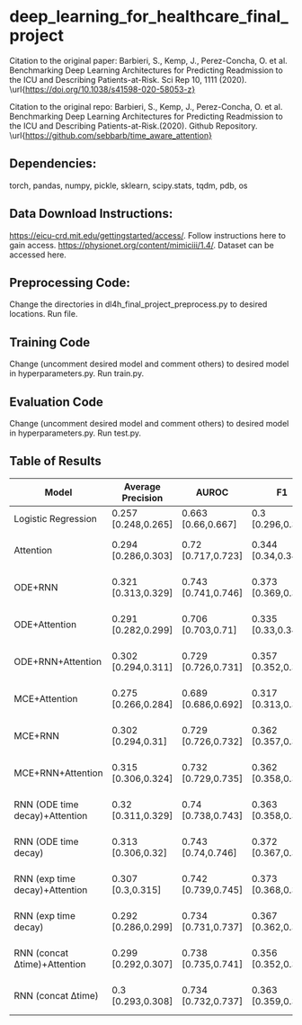 # deep_learning_for_healthcare_final_project

Citation to the original paper:
Barbieri, S., Kemp, J., Perez-Concha, O. et al. Benchmarking Deep Learning Architectures for Predicting Readmission to the ICU and Describing Patients-at-Risk. Sci Rep 10, 1111 (2020). \url{https://doi.org/10.1038/s41598-020-58053-z}


Citation to the original repo:
Barbieri, S., Kemp, J., Perez-Concha, O. et al. Benchmarking Deep Learning Architectures for Predicting Readmission to the ICU and Describing Patients-at-Risk.(2020). Github Repository. \url{https://github.com/sebbarb/time_aware_attention}


## Dependencies:
torch, pandas, numpy, pickle, sklearn, scipy.stats, tqdm, pdb, os


## Data Download Instructions:
https://eicu-crd.mit.edu/gettingstarted/access/. Follow instructions here to gain access.
https://physionet.org/content/mimiciii/1.4/. Dataset can be accessed here.


## Preprocessing Code:
Change the directories in dl4h_final_project_preprocess.py to desired locations. Run file.

## Training Code
Change (uncomment desired model and comment others) to desired model in hyperparameters.py. Run train.py.

## Evaluation Code
Change (uncomment desired model and comment others) to desired model in hyperparameters.py. Run test.py.

## Table of Results
| Model | Average Precision | AUROC | F1 | PPV | NPV | Sensitivity | Specificity | Time |
| --- | --- | --- | --- | --- | --- | --- | --- | --- |
|Logistic Regression |0.257 [0.248,0.265] |0.663 [0.66,0.667] |0.3 [0.296,0.304] |0.987 [0.969,1.005] |0.883 [0.882,0.885] |0.596 [0.586,0.607] |0.667 [0.656,0.678] |0.244 |
|Attention |0.294 [0.286,0.303] |0.72 [0.717,0.723] |0.344 [0.34,0.349] |0.943 [0.91,0.976] |0.883 [0.881,0.884] |0.653 [0.643,0.663] |0.683 [0.674,0.692] |30.857 [26.985,34.728] std: 17.288 |
|ODE+RNN |0.321 [0.313,0.329] |0.743 [0.741,0.746] |0.373 [0.369,0.378] |0.989 [0.974,1.004] |0.883 [0.882,0.884] |0.69 [0.678,0.701] |0.69 [0.678,0.701] |855.108 [827.372,882.843] std: 123.851 |
|ODE+Attention |0.291 [0.282,0.299] |0.706 [0.703,0.71] |0.335 [0.33,0.34] |0.954 [0.927,0.981] |0.883 [0.882,0.885] |0.64 [0.627,0.654] |0.67 [0.656,0.684] |858.453 [855.227,861.68] std: 14.41 |
|ODE+RNN+Attention |0.302 [0.294,0.311] |0.729 [0.726,0.731] |0.357 [0.352,0.361] |0.97 [0.945,0.994] |0.883 [0.882,0.884] |0.729 [0.723,0.735] |0.643 [0.639,0.648] |641.879 [639.578,644.18] std: 10.274 |
|MCE+Attention |0.275 [0.266,0.284] |0.689 [0.686,0.692] |0.317 [0.313,0.322] |0.958 [0.931,0.986] |0.883 [0.882,0.884] |0.683 [0.67,0.697] |0.615 [0.601,0.628] |18.054 [17.785,18.322] std: 1.2 |
|MCE+RNN |0.302 [0.294,0.31] |0.729 [0.726,0.732] |0.362 [0.357,0.367] |0.974 [0.954,0.994] |0.883 [0.882,0.884] |0.667 [0.655,0.68] |0.692 [0.679,0.705] |297.868 [292.659,303.077] std: 23.26 |
|MCE+RNN+Attention |0.315 [0.306,0.324] |0.732 [0.729,0.735] |0.362 [0.358,0.367] |1.0 [nan,nan] |0.884 [0.883,0.885] |0.683 [0.671,0.694] |0.687 [0.675,0.698] |313.617 [307.684,319.549] std: 26.491 |
|RNN (ODE time decay)+Attention |0.32 [0.311,0.329] |0.74 [0.738,0.743] |0.363 [0.358,0.368] |0.923 [0.893,0.953] |0.884 [0.882,0.885] |0.684 [0.669,0.7] |0.684 [0.667,0.701] |946.473 [945.496,947.449] std: 4.36 |
|RNN (ODE time decay) |0.313 [0.306,0.32] |0.743 [0.74,0.746] |0.372 [0.367,0.377] |0.968 [0.953,0.983] |0.882 [0.881,0.883] |0.696 [0.687,0.705] |0.692 [0.683,0.7] |1494.197 [1455.534,1532.86] std: 172.645 |
|RNN (exp time decay)+Attention |0.307 [0.3,0.315] |0.742 [0.739,0.745] |0.373 [0.368,0.377] |0.972 [0.951,0.993] |0.881 [0.88,0.882] |0.646 [0.635,0.656] |0.728 [0.718,0.737] |917.87 [916.992,918.747] std: 3.919 |
|RNN (exp time decay) |0.292 [0.286,0.299] |0.734 [0.731,0.737] |0.367 [0.362,0.371] |0.981 [0.968,0.995] |0.881 [0.88,0.883] |0.725 [0.716,0.735] |0.652 [0.644,0.661] |911.051 [904.413,917.689] std: 29.642 |
|RNN (concat Δtime)+Attention |0.299 [0.292,0.307] |0.738 [0.735,0.741] |0.356 [0.352,0.361] |0.929 [0.903,0.956] |0.882 [0.881,0.883] |0.709 [0.697,0.721] |0.652 [0.64,0.663] |171.286 [170.583,171.988] std: 3.138 |
|RNN (concat Δtime) |0.3 [0.293,0.308] |0.734 [0.732,0.737] |0.363 [0.359,0.368] |0.984 [0.968,1.0] |0.881 [0.88,0.883] |0.65 [0.64,0.66] |0.718 [0.706,0.729] |164.282 [163.412,165.151] std: 3.884 |
